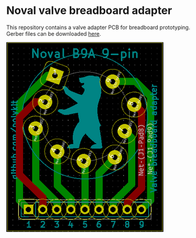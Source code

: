 # Noval valve breadboard adapter

This repository contains a valve adapter PCB for breadboard prototyping. Gerber files can be downloaded [here](plots/).

![Noval valve adapter](valve-adapter-pcb.png)
